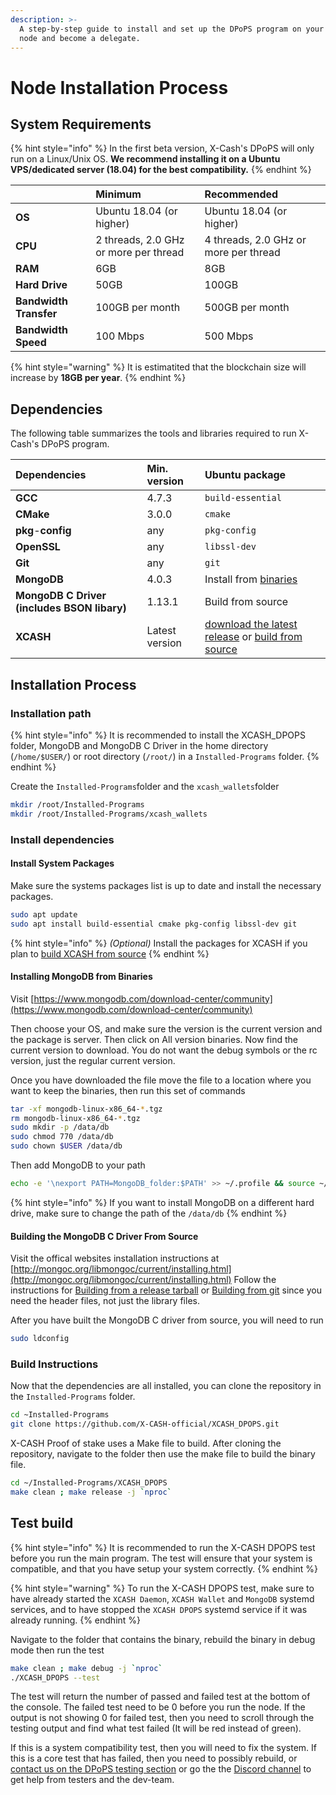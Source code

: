 ```yaml
---
description: >-
  A step-by-step guide to install and set up the DPoPS program on your XCASH
  node and become a delegate.
---
```


# Node Installation Process

## System Requirements

{% hint style="info" %}
In the first beta version, X-Cash's DPoPS will only run on a Linux/Unix OS. **We recommend installing it on a Ubuntu VPS/dedicated server \(18.04\) for the best compatibility.**
{% endhint %}

|  | **Minimum**  | **Recommended**  |
| :--- | :--- | :--- |
| **OS** | Ubuntu 18.04 \(or higher\) | Ubuntu 18.04 \(or higher\) |
| **CPU** | 2 threads, 2.0 GHz or more per thread  | 4 threads, 2.0 GHz or more per thread |
| **RAM** | 6GB | 8GB |
| **Hard Drive** | 50GB  | 100GB |
| **Bandwidth Transfer** | 100GB per month | 500GB per month |
| **Bandwidth Speed** | 100 Mbps | 500 Mbps |

{% hint style="warning" %}
 It is estimatited that the blockchain size will increase by **18GB per year**.
{% endhint %}

## Dependencies

The following table summarizes the tools and libraries required to run X-Cash's DPoPS program.

| Dependencies | Min. version | Ubuntu package |
| :--- | :--- | :--- |
| **GCC** | 4.7.3 | `build-essential` |
| **CMake** | 3.0.0 | `cmake` |
| **pkg**-**config** | any | `pkg-config` |
| **OpenSSL** | any | `libssl-dev` |
| **Git** | any | `git` |
| **MongoDB** | 4.0.3 | Install from [binaries](https://www.mongodb.com/download-center/community) |
| **MongoDB C Driver \(includes BSON libary\)** | 1.13.1 | Build from source |
| **XCASH** | Latest version | [download the latest release](https://github.com/X-CASH-official/X-CASH/releases) or [build from source](https://github.com/X-CASH-official/X-CASH#compiling-x-cash-from-source) |

## Installation Process

### Installation path

{% hint style="info" %}
It is recommended to install the XCASH\_DPOPS folder, MongoDB and MongoDB C Driver in the home directory \(`/home/$USER/`\) or root directory \(`/root/`\) in a `Installed-Programs` folder.
{% endhint %}

Create the `Installed-Programs`folder and the `xcash_wallets`folder

```bash
mkdir /root/Installed-Programs
mkdir /root/Installed-Programs/xcash_wallets
```

### Install dependencies

#### Install System Packages

Make sure the systems packages list is up to date and install the necessary packages.

```bash
sudo apt update
sudo apt install build-essential cmake pkg-config libssl-dev git
```

{% hint style="info" %}
_\(Optional\)_ Install the packages for XCASH if you plan to [build XCASH from source](https://github.com/X-CASH-official/X-CASH#compiling-x-cash-from-source)
{% endhint %}

#### Installing MongoDB from Binaries

Visit [https://www.mongodb.com/download-center/community](https://www.mongodb.com/download-center/community)

Then choose your OS, and make sure the version is the current version and the package is server. Then click on All version binaries. Now find the current version to download. You do not want the debug symbols or the rc version, just the regular current version.

Once you have downloaded the file move the file to a location where you want to keep the binaries, then run this set of commands

```bash
tar -xf mongodb-linux-x86_64-*.tgz
rm mongodb-linux-x86_64-*.tgz
sudo mkdir -p /data/db
sudo chmod 770 /data/db
sudo chown $USER /data/db
```

Then add MongoDB to your path

```bash
echo -e '\nexport PATH=MongoDB_folder:$PATH' >> ~/.profile && source ~/.profile
```

{% hint style="info" %}
If you want to install MongoDB on a different hard drive, make sure to change the path of the `/data/db`
{% endhint %}

#### Building the MongoDB C Driver From Source

Visit the offical websites installation instructions at [http://mongoc.org/libmongoc/current/installing.html](http://mongoc.org/libmongoc/current/installing.html) Follow the instructions for [Building from a release tarball](http://mongoc.org/libmongoc/current/installing.html#building-from-a-release-tarball) or [Building from git](http://mongoc.org/libmongoc/current/installing.html#building-from-git) since you need the header files, not just the library files.

After you have built the MongoDB C driver from source, you will need to run

```bash
sudo ldconfig
```

### Build Instructions

Now that the dependencies are all installed, you can clone the repository in the `Installed-Programs` folder.

```bash
cd ~Installed-Programs 
git clone https://github.com/X-CASH-official/XCASH_DPOPS.git
```

X-CASH Proof of stake uses a Make file to build. After cloning the repository, navigate to the folder then use the make file to build the binary file.

```bash
cd ~/Installed-Programs/XCASH_DPOPS
make clean ; make release -j `nproc`
```

## Test build

{% hint style="info" %}
It is recommended to run the X-CASH DPOPS test before you run the main program. The test will ensure that your system is compatible, and that you have setup your system correctly.
{% endhint %}

{% hint style="warning" %}
To run the X-CASH DPOPS test, make sure to have already started the `XCASH Daemon`, `XCASH Wallet` and `MongoDB` systemd services, and to have stopped the `XCASH DPOPS` systemd service if it was already running.
{% endhint %}

Navigate to the folder that contains the binary, rebuild the binary in debug mode then run the test

```bash
make clean ; make debug -j `nproc`
./XCASH_DPOPS --test
```

The test will return the number of passed and failed test at the bottom of the console. The failed test need to be 0 before you run the node. If the output is not showing 0 for failed test, then you need to scroll through the testing output and find what test failed \(It will be red instead of green\).

If this is a system compatibility test, then you will need to fix the system. If this is a core test that has failed, then you need to possibly rebuild, or [contact us on the DPoPS testing section](https://xcashteam.atlassian.net/servicedesk) or go the the [Discord channel](https://discord.gg/wXFGERr) to get help from testers and the dev-team.

